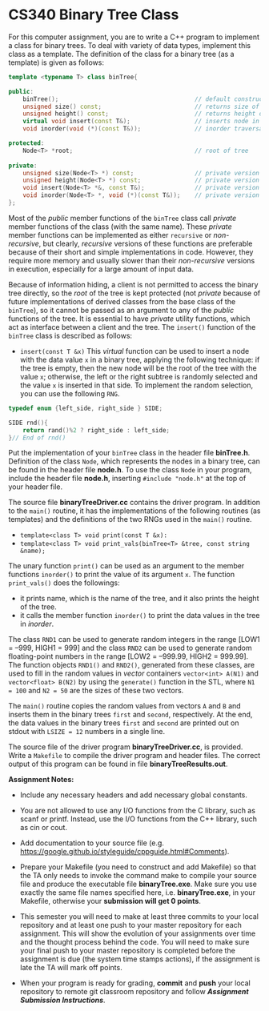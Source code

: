 # CS340 Binary Tree Class

For this computer assignment, you are to write a C++ program to implement a class for binary trees. To deal with variety of data types, implement this class as a template. The definition of the class for a binary tree (as a template) is given as follows:

```c++
template <typename T> class binTree{

public:
    binTree();                                      // default constructor
    unsigned size() const;                          // returns size of tree
    unsigned height() const;                        // returns height of tree
    virtual void insert(const T&);                  // inserts node in tree
    void inorder(void (*)(const T&));               // inorder traversal of tree

protected:
    Node<T> *root;                                  // root of tree
    
private:
    unsigned size(Node<T> *) const;                 // private version of size()
    unsigned height(Node<T> *) const;               // private version of height() 
    void insert(Node<T> *&, const T&);              // private version of insert() 
    void inorder(Node<T> *, void (*)(const T&));    // private version of inorder()
};
```

Most of the *public* member functions of the `binTree` class call *private* member functions of the class (with the same name). These *private* member functions can be implemented as either `recursive` or *non-recursive*, but clearly, *recursive* versions of these functions are preferable because of their short and simple implementations in code. However, they require more memory and usually slower than their *non-recursive* versions in execution, especially for a large amount of input data.

Because of information hiding, a client is not permitted to access the binary tree directly, so the *root* of the tree is kept protected (not *private* because of future implementations of derived classes from the base class of the `binTree`), so it cannot be passed as an argument to any of the *public* functions of the tree. It is essential to have *private* utility functions, which act as interface between a client and the tree. The `insert()` function of the `binTree` class is described as follows:

- `insert(const T &x)` This *virtual* function can be used to insert a node with the data value `x` in a binary tree, applying the following technique: if the tree is empty, then the new node will be the root of the tree with the value `x`; otherwise, the left or the right subtree is randomly selected and the value `x` is inserted in that side. To implement the random selection, you can use the following `RNG`.

```c++
typedef enum {left_side, right_side } SIDE;

SIDE rnd(){ 
    return rand()%2 ? right_side : left_side;
}// End of rnd()
```

Put the implementation of your `binTree` class in the header file **binTree.h**. Definition of the class `Node`, which represents the nodes in a binary tree, can be found in the header file **node.h**. To use the class `Node` in your program, include the header file **node.h**, inserting `#include "node.h"` at the top of your header file.

The source file **binaryTreeDriver.cc** contains the driver program. In addition to the `main()` routine, it has the implementations of the following routines (as templates) and the definitions of the two RNGs used in the `main()` routine.

- `template<class T> void print(const T &x):`
- `template<class T> void print_vals(binTree<T> &tree, const string &name);`

The unary function `print()` can be used as an argument to the member functions `inorder()` to print the value of its argument `x`. The function `print_vals()` does the followings:

- it prints name, which is the name of the tree, and it also prints the height of the tree. 
- it calls the member function `inorder()` to print the data values in the tree in *inorder*. 

The class `RND1` can be used to generate random integers in the range [LOW1 = –999, HIGH1 = 999] and the class `RND2` can be used to generate random floating-point numbers in the range [LOW2 = –999.99, HIGH2 = 999.99]. The function objects `RND1()` and `RND2()`, generated from these classes, are used to fill in the random values in *vector* containers `vector<int> A(N1)` and `vector<float> B(N2)` by using the `generate()` function in the STL, where `N1 = 100` and `N2 = 50` are the sizes of these two vectors. 

The `main()` routine copies the random values from vectors `A` and `B` and inserts them in the binary trees `first` and `second`, respectively. At the end, the data values in the binary trees `first` and `second` are printed out on stdout with `LSIZE = 12` numbers in a single line.

The source file of the driver program **binaryTreeDriver.cc**, is provided. Write a `Makefile` to compile the driver program and header files. The correct output of this program can be found in file **binaryTreeResults.out**. 

**Assignment Notes:**

- Include any necessary headers and add necessary global constants.

- You are not allowed to use any I/O functions from the C library, such as scanf or printf. Instead, use the I/O functions from the C++ library, such as cin or cout.

- Add documentation to your source file (e.g. https://google.github.io/styleguide/cppguide.html#Comments).

- Prepare your Makefile (you need to construct and add Makefile) so that the TA only needs to invoke the command make to compile your source file and produce the executable file **binaryTree.exe**. Make sure you use exactly the same file names specified here, i.e. **binaryTree.exe**, in your Makefile, otherwise your **submission will get 0 points**.

- This semester you will need to make at least three commits to your local repository and at least one push to your master repository for each assignment. This will show the evolution of your assignments over time and the thought process behind the code. You will need to make sure your final push to your master repository is completed before the assignment is due (the system time stamps actions), if the assignment is late the TA will mark off points.

- When your program is ready for grading, **commit** and **push** your local repository to remote git classroom repository and follow ***Assignment Submission Instructions***.

